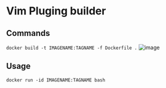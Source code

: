 # Vim Pluging builder
## Commands
```docker build -t IMAGENAME:TAGNAME -f Dockerfile .```
![image](https://github.com/user-attachments/assets/fa1cb87a-d7e7-43b1-9406-ad0daeacfaf6)

## Usage
```docker run -id IMAGENAME:TAGNAME bash ```
